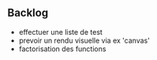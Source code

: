 ## Backlog

- effectuer une liste de test
- prevoir un rendu visuelle via ex 'canvas'
- factorisation des functions
